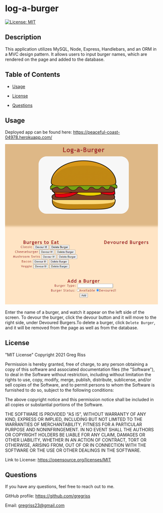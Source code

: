 # log-a-burger

  [![License: MIT](https://img.shields.io/badge/License-MIT-yellow.svg)](https://opensource.org/licenses/MIT)

  ## Description

  This application utilizes MySQL, Node, Express, Handlebars, and an ORM in a MVC design pattern. It allows users to input burger names, which are rendered on the page and added to the database.

  ## Table of Contents
  
  - [Usage](#usage)
  
  - [License](#license)

  - [Questions](#questions)

  ## Usage

  Deployed app can be found here: https://peaceful-coast-04978.herokuapp.com/  
  
  ![Homepage](./public/assets/img/home.png)

  Enter the name of a burger, and watch it appear on the left side of the screen. To devour the burger, click the devour button and it will move to the right side, under Devoured Burgers.To delete a burger, click `Delete Burger`, and it will be removed from the page as well as from the database.

  ## License

  "MIT License" 
    Copyright 2021 Greg Riss

  Permission is hereby granted, free of charge, to any person obtaining a copy of this software and associated documentation files (the "Software"), to deal in the Software without restriction, including without limitation the rights to use, copy, modify, merge, publish, distribute, sublicense, and/or sell copies of the Software, and to permit persons to whom the Software is furnished to do so, subject to the following conditions:

  The above copyright notice and this permission notice shall be included in all copies or substantial portions of the Software.

  THE SOFTWARE IS PROVIDED "AS IS", WITHOUT WARRANTY OF ANY KIND, EXPRESS OR IMPLIED, INCLUDING BUT NOT LIMITED TO THE WARRANTIES OF MERCHANTABILITY, FITNESS FOR A PARTICULAR PURPOSE AND NONINFRINGEMENT. IN NO EVENT SHALL THE AUTHORS OR COPYRIGHT HOLDERS BE LIABLE FOR ANY CLAIM, DAMAGES OR OTHER LIABILITY, WHETHER IN AN ACTION OF CONTRACT, TORT OR OTHERWISE, ARISING FROM, OUT OF OR IN CONNECTION WITH THE SOFTWARE OR THE USE OR OTHER DEALINGS IN THE SOFTWARE.

  Link to License: https://opensource.org/licenses/MIT

  ## Questions

  If you have any questions, feel free to reach out to me.

  GitHub profile: https://github.com/gregriss

  Email: gregriss23@gmail.com